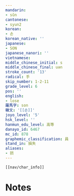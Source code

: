 ```yaml
---
mandarin:
- sǔn
cantonese:
- syun2
korean:
- 손
korean_native: ''
japanese:
- SON
japanese_nanori: ''
vietnamese:
middle_chinese_initial: s
middle_chinese_final: uən
stroke_count: '13'
radical: 手
skip_number: 1-2-11
grade_level: 6
pos: ''
english:
- lose
羅馬字: son
韓文: '[[손]]'
joyo_level: '5'
hsk_level: ''
hanmun_edu_level: 高等
danayo_id: 6467
mc_id: 878
graphemic_classification: 員
stand_in: 損失
aliases:
- 损
---
```

```meta-bind-embed
[[nav/char_info]]
```

# Notes
